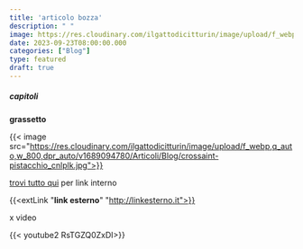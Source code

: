 ```yaml
---
title: 'articolo bozza'
description: " "
image: https://res.cloudinary.com/ilgattodicitturin/image/upload/f_webp,q_auto,w_800,dpr_auto/v1689874010/Articoli/Blog/torta-leonardo_xx95ou.jpg
date: 2023-09-23T08:00:00.000
categories: ["Blog"]
type: featured
draft: true
---
```



##### capitoli



**grassetto**

{{< image src="https://res.cloudinary.com/ilgattodicitturin/image/upload/f_webp,q_auto,w_800,dpr_auto/v1689094780/Articoli/Blog/crossaint-pistacchio_cnlplk.jpg">}}

[trovi tutto qui](/blog/) per link interno 

 {{<extLink "**link esterno**" "http://linkesterno.it">}} 

x video 


{{< youtube2 RsTGZQ0ZxDI>}}




